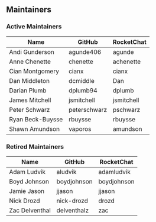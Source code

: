 ## Maintainers

### Active Maintainers
| Name | GitHub | RocketChat |
| --- | --- | --- |
| Andi Gunderson | agunde406 | agunde |
| Anne Chenette | chenette | achenette |
| Cian Montgomery | cianx | cianx |
| Dan Middleton | dcmiddle | Dan |
| Darian Plumb | dplumb94 | dplumb |
| James Mitchell | jsmitchell | jsmitchell |
| Peter Schwarz | peterschwarz | pschwarz |
| Ryan Beck-Buysse | rbuysse | rbuysse |
| Shawn Amundson | vaporos | amundson |


### Retired Maintainers
| Name | GitHub | RocketChat |
| --- | --- | --- |
| Adam Ludvik | aludvik | adamludvik |
| Boyd Johnson | boydjohnson | boydjohnson |
| Jamie Jason | jjason | jjason |
| Nick Drozd | nick-drozd | drozd |
| Zac Delventhal | delventhalz | zac |
